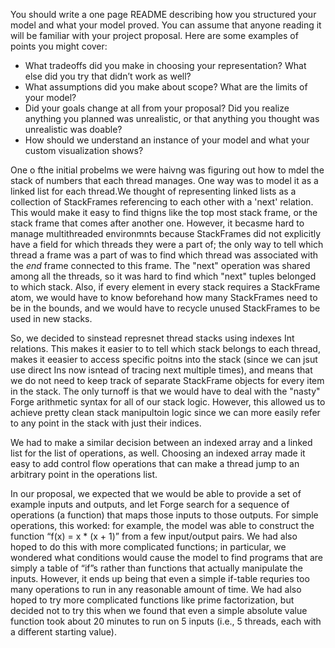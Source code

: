 You should write a one page README describing how you structured your model and what your model proved. You can assume that anyone reading it will be familiar with your project proposal. Here are some examples of points you might cover:
- What tradeoffs did you make in choosing your representation? What else did you try that didn’t work as well?
- What assumptions did you make about scope? What are the limits of your model?
- Did your goals change at all from your proposal? Did you realize anything you planned was unrealistic, or that anything you thought was unrealistic was doable?
- How should we understand an instance of your model and what your custom visualization shows?


One o fthe initial probelms we were haivng was figuring out how to mdel the stack of numbers that each thread manages. One way was to model it as a linked list for each thread.We thought of representing linked lists as a collection of StackFrames referencing to each other with a 'next' relation. This would make it easy to find thigns like the top most stack frame, or the stack frame that comes after another one. However, it becasme hard to manage multithreaded environmnts because StackFrames did not explicitly have a field for which threads they were a part of; the only way to tell which thread a frame was a part of was to find which thread was associated with the *end* frame connected to this frame. The "next" operation was shared among all the threads, so it was hard to find which "next" tuples belonged to which stack. Also, if every element in every stack requires a StackFrame atom, we would have to know beforehand how many StackFrames need to be in the bounds, and we would have to recycle unused StackFrames to be used in new stacks.

So, we decided to sinstead represnet thread stacks using indexes Int relations. This makes it easier to to tell which stack belongs to each thread, makes it eeasier to access specific poitns into the stack (since we can jsut use direct Ins now isntead of tracing next multiple times), and means that we do not need to keep track of separate StackFrame objects for every item in the stack. The only turnoff is that we would have to deal with the "nasty" Forge arithmetic syntax for all of our stack logic. However, this allowed us to achieve pretty clean stack manipultoin logic since we can more easily refer to any point in the stack with just their indices.

We had to make a similar decision between an indexed array and a linked list for the list of operations, as well. Choosing an indexed array made it easy to add control flow operations that can make a thread jump to an arbitrary point in the operations list.

In our proposal, we expected that we would be able to provide a set of example inputs and outputs, and let Forge search for a sequence of operations (a function) that maps those inputs to those outputs. For simple operations, this worked: for example, the model was able to construct the function “f(x) = x * (x + 1)” from a few input/output pairs. We had also hoped to do this with more complicated functions; in particular, we wondered what conditions would cause the model to find programs that are simply a table of “if”s rather than functions that actually manipulate the inputs. However, it ends up being that even a simple if-table requries too many operations to run in any reasonable amount of time. We had also hoped to try more complicated functions like prime factorization, but decided not to try this when we found that even a simple absolute value function took about 20 minutes to run on 5 inputs (i.e., 5 threads, each with a different starting value).

